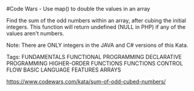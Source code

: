 #Code Wars - Use map() to double the values in an array

Find the sum of the odd numbers within an array, after cubing the initial integers. This function will return undefined (NULL in PHP) if any of the values aren't numbers.

Note: There are ONLY integers in the JAVA and C# versions of this Kata.

Tags: FUNDAMENTALS  FUNCTIONAL PROGRAMMING  DECLARATIVE PROGRAMMING  HIGHER-ORDER  FUNCTIONS  FUNCTIONS CONTROL FLOW  BASIC LANGUAGE FEATURES  ARRAYS

https://www.codewars.com/kata/sum-of-odd-cubed-numbers/